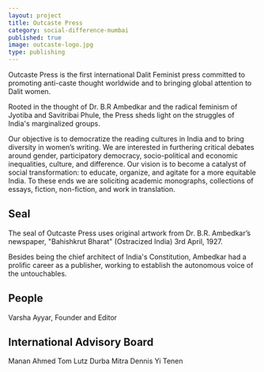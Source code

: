 ```yaml
---
layout: project
title: Outcaste Press
category: social-difference-mumbai
published: true
image: outcaste-logo.jpg
type: publishing
---
```


Outcaste Press is the first international Dalit Feminist press committed to
promoting anti-caste thought worldwide and to bringing global attention to
Dalit women.

Rooted in the thought of Dr. B.R Ambedkar and the radical feminism of Jyotiba
and Savitribai Phule, the Press sheds light on the struggles of India's
marginalized groups.

Our objective is to democratize the reading cultures in India and to bring
diversity in women’s writing. We are interested in furthering critical debates
around gender, participatory democracy, socio-political and economic
inequalities, culture, and difference. Our vision is to become a catalyst of
social transformation: to educate, organize, and agitate for a more equitable
India. To these ends we are soliciting academic monographs, collections of
essays, fiction, non-fiction, and work in translation.

## Seal

The seal of Outcaste Press uses original artwork from Dr. B.R. Ambedkar’s
newspaper, "Bahishkrut Bharat" (Ostracized India) 3rd April, 1927.

Besides being the chief architect of India's Constitution, Ambedkar had a
prolific career as a publisher, working to establish the autonomous voice of
the untouchables.

## People

Varsha Ayyar, Founder and Editor

## International Advisory Board

Manan Ahmed
Tom Lutz
Durba Mitra
Dennis Yi Tenen
